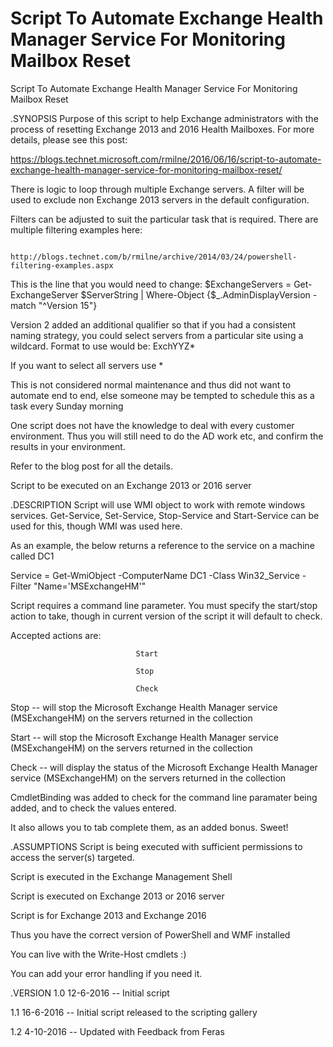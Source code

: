 # Script To Automate Exchange Health Manager Service For Monitoring Mailbox Reset
 Script To Automate Exchange Health Manager Service For Monitoring Mailbox Reset


.SYNOPSIS
Purpose of this script to help Exchange administrators with the process of resetting Exchange 2013 and 2016 Health Mailboxes.
For more details, please see this post:

https://blogs.technet.microsoft.com/rmilne/2016/06/16/script-to-automate-exchange-health-manager-service-for-monitoring-mailbox-reset/

  

There is logic to loop through multiple Exchange servers. A filter will be used to exclude non Exchange 2013 servers in the default configuration. 

   

Filters can be adjusted to suit the particular task that is required.  There are multiple    filtering examples here:

                http://blogs.technet.com/b/rmilne/archive/2014/03/24/powershell-filtering-examples.aspx

 

This is the line that you would need to change:
  $ExchangeServers = Get-ExchangeServer $ServerString | Where-Object {$_.AdminDisplayVersion -match "^Version 15"}

  Version 2 added an additional qualifier so that if you had a consistent naming strategy, you could select servers from a particular site using a wildcard. 
Format to use would be:
    ExchYYZ* 

 If you want to select all servers use *



This is not considered normal maintenance and thus did not want to automate end to end, else someone may be tempted to schedule this as a task every Sunday morning

One script does not have the knowledge to deal with every customer environment.  Thus you will still need to do the AD work etc, and confirm the results in your environment.

 

Refer to the blog post for all the details.               

Script to be executed on an Exchange 2013 or 2016 server

 

 

.DESCRIPTION
Script will use WMI object to work with remote windows services.  Get-Service, Set-Service, Stop-Service and Start-Service can be used for this, though WMI was used here.

As an example, the below returns a reference to the service on a machine called DC1

Service = Get-WmiObject -ComputerName DC1 -Class Win32_Service -Filter "Name='MSExchangeHM'"

Script requires a command line parameter.  You must specify the start/stop action to take, though in current version of the script it will default to check. 

Accepted actions are:

                                Start

                                Stop

                                Check

Stop  -- will stop the Microsoft Exchange Health Manager service (MSExchangeHM) on the servers returned in the collection

Start -- will stop the Microsoft Exchange Health Manager service (MSExchangeHM) on the servers returned in the collection

Check -- will display the status of the Microsoft Exchange Health Manager service (MSExchangeHM) on the servers returned in the collection

 

CmdletBinding was added to check for the command line paramater being added, and to check the values entered.

It also allows you to tab complete them, as an added bonus.  Sweet!

 

.ASSUMPTIONS
Script is being executed with sufficient permissions to access the server(s) targeted.

Script is executed in the Exchange Management Shell

Script is executed on Exchange 2013 or 2016 server

Script is for Exchange 2013 and Exchange 2016

Thus you have the correct version of PowerShell and WMF installed

You can live with the Write-Host cmdlets :)

You can add your error handling if you need it. 

 

.VERSION
1.0  12-6-2016 -- Initial script

1.1  16-6-2016 -- Initial script released to the scripting gallery

1.2  4-10-2016 -- Updated with Feedback from Feras

  